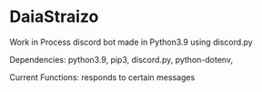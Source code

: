 # DaiaStraizo
Work in Process discord bot made in Python3.9 using discord.py

Dependencies: python3.9, pip3, discord.py, python-dotenv,

Current Functions: responds to certain messages
